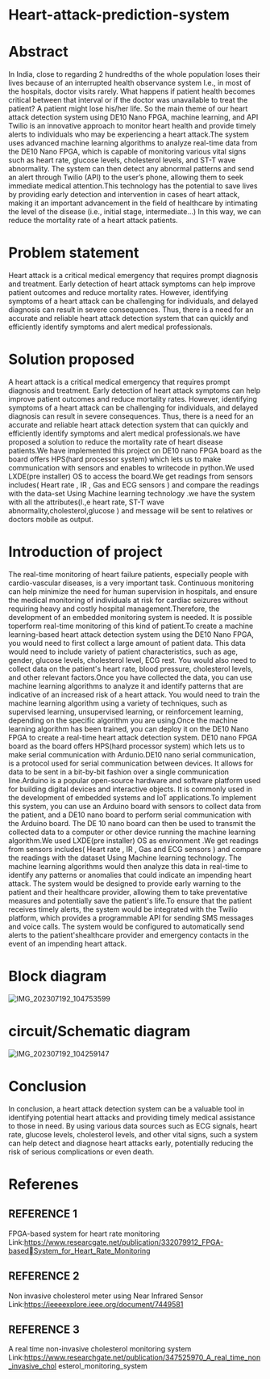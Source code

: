 # Heart-attack-prediction-system

# Abstract
In India, close to regarding 2 hundredths of the whole population loses their lives because of an interrupted health observance system I.e., in most of the hospitals, doctor visits rarely. What happens if patient health becomes critical between that interval or if the doctor was unavailable to treat the patient? A patient might lose his/her life. So the main theme of our heart attack detection system using DE10 Nano FPGA, machine learning, and API Twilio is an innovative approach to monitor heart health and provide timely alerts to individuals who may be experiencing a heart attack.The system uses advanced machine learning algorithms to analyze real-time data from the DE10 Nano FPGA, which is capable of monitoring various vital signs such as heart rate, glucose levels, cholesterol levels, and ST-T wave abnormality. The system can then detect any abnormal patterns and send an alert through Twilio (API) to the user’s phone, allowing them to seek immediate medical attention.This technology has the potential to save lives by providing early detection and intervention in cases of heart attack, making it an important advancement in the field of healthcare by intimating the level of the disease (i.e., initial stage, intermediate...) In this way, we can reduce the mortality rate of a heart attack patients.
# Problem statement
Heart attack is a critical medical emergency that requires prompt diagnosis and treatment. Early detection of heart attack symptoms can help improve patient outcomes and reduce mortality rates. However, identifying symptoms of a heart attack can be challenging for individuals, and delayed diagnosis can result in severe consequences. Thus, there is a need for an accurate and reliable heart attack detection system that can quickly and efficiently identify symptoms and alert medical professionals.
# Solution proposed
A heart attack is a critical medical emergency that requires prompt diagnosis and treatment. Early detection of heart attack symptoms can help improve patient outcomes and reduce mortality rates. However, identifying symptoms of a heart attack can be challenging for individuals, and delayed diagnosis can result in severe consequences.
Thus, there is a need for an accurate and reliable heart attack detection system that can quickly and efficiently identify symptoms and alert medical professionals.we have proposed a solution to reduce the mortality rate of heart disease patients.We have implemented this project on DE10 nano FPGA board as the board offers HPS(hard processor system) which lets us to make communication with sensors and enables to writecode in python.We used LXDE(pre installer) OS to access the board.We get readings from sensors includes( Heart rate , IR , Gas and ECG sensors ) and compare the readings with the data-set Using Machine learning technology .we have the system with all the attributes(I.,e heart rate, ST-T wave abnormality,cholesterol,glucose ) and message will be sent to relatives or doctors mobile as output.
# Introduction of project
The real-time monitoring of heart failure patients, especially people with cardio-vascular diseases, is a very important task. Continuous monitoring can help minimize the need for human supervision in hospitals, and ensure the medical monitoring of individuals at risk for cardiac seizures without requiring heavy and costly hospital management.Therefore, the development of an embedded monitoring system is needed. It is possible toperform real-time monitoring of this kind of patient.To create a machine learning-based heart attack detection system using the DE10 Nano FPGA, you would need to first collect a large amount of patient data. This data would need to include variety of patient characteristics, such as age, gender, glucose levels, cholesterol level, ECG rest. You would also need to collect data on the patient's heart rate, blood pressure, cholesterol levels, and other relevant factors.Once you have collected the data, you can use machine learning algorithms to analyze it and identify patterns that are indicative of an increased risk of a heart attack. You would need to train the machine learning algorithm using a variety of techniques, such as supervised learning, unsupervised learning, or reinforcement learning, depending on the specific algorithm you are using.Once the machine learning algorithm has been trained, you can deploy it on the DE10 Nano FPGA to create a real-time heart attack detection system. DE10 nano FPGA board as the board offers HPS(hard processor system) which lets us to make serial communication with Ardunio.DE10 nano serial communication, is a protocol used for serial communication between devices. It allows for data to be sent in a bit-by-bit fashion over a single communication line.Arduino is a popular open-source hardware and software platform used for building digital devices and interactive objects. It is commonly used in the development of embedded systems and IoT applications.To implement this system, you can use an Arduino board with sensors to collect data from the patient, and a DE10 nano board to perform serial communication with the Arduino board. The DE 10 nano board can then be used to transmit the collected data to a computer or other device running the machine learning algorithm.We used LXDE(pre installer) OS as environment .We get readings from sensors includes( Heart rate , IR , Gas and ECG sensors ) and compare the readings with the dataset Using Machine learning technology. The machine learning algorithms would then analyze this data in real-time to identify any patterns or anomalies that could indicate an impending heart attack. The system would be designed to provide early warning to the patient and their healthcare provider, allowing them to take preventative measures and potentially save the patient's life.To ensure that the patient receives timely alerts, the system would be integrated with the Twilio platform, which provides a programmable API for sending SMS messages and voice calls. The system would be configured to automatically send alerts to the patient'shealthcare provider and emergency contacts in the event of an impending heart attack.

# Block diagram

![IMG_202307192_104753599](https://github.com/Divya342/Heart-attack-prediction-system-/assets/114659084/2840efe9-de45-4191-acbd-e13b8b41f6df)

# circuit/Schematic diagram
![IMG_202307192_104259147](https://github.com/Divya342/Heart-attack-prediction-system-/assets/114659084/0817baa2-ae66-4039-9bf5-e63f535648ce)



# Conclusion
In conclusion, a heart attack detection system can be a valuable tool in identifying potential heart attacks and providing timely medical assistance to those in need. By using various data sources such as ECG signals, heart rate, glucose levels, cholesterol levels, and other vital signs, such a system can help detect and diagnose heart attacks early, potentially reducing the risk of serious complications or even death.
# Referenes
## REFERENCE 1
FPGA-based system for heart rate monitoring
Link:https://www.researcgate.net/publication/332079912_FPGA-basedSystem_for_Heart_Rate_Monitoring
## REFERENCE 2
Non invasive cholesterol meter using Near Infrared Sensor 
Link:https://ieeeexplore.ieee.org/document/7449581
## REFERENCE 3
A real time non-invasive cholesterol monitoring system 
Link:https://www.researchgate.net/publication/347525970_A_real_time_non_invasive_chol
esterol_monitoring_system

